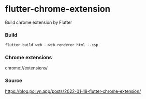 # flutter-chrome-extension
Build chrome extension by Flutter

### Build

```dart
flutter build web --web-renderer html --csp
```


### Chrome extensions
chrome://extensions/


### Source 

https://blog.pollyn.app/posts/2022-01-18-flutter-chrome-extension/
